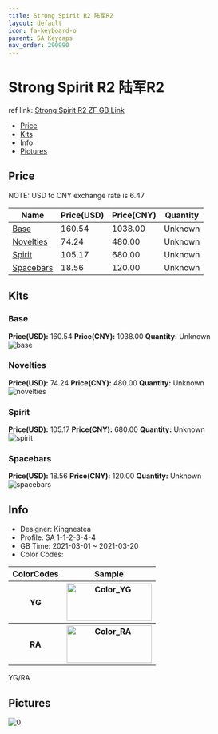 ```yaml
---
title: Strong Spirit R2 陆军R2
layout: default
icon: fa-keyboard-o
parent: SA Keycaps
nav_order: 290990
---
```


# Strong Spirit R2 陆军R2

ref link: [Strong Spirit R2 ZF GB Link]()

* [Price](#price)
* [Kits](#kits)
* [Info](#info)
* [Pictures](#pictures)

## Price

NOTE: USD to CNY exchange rate is 6.47

| Name          | Price(USD)   |  Price(CNY) | Quantity |
| ------------- | ------------ |  ---------- | -------- |
|[Base](#base)|160.54|1038.00|Unknown|
|[Novelties](#novelties)|74.24|480.00|Unknown|
|[Spirit](#spirit)|105.17|680.00|Unknown|
|[Spacebars](#spacebars)|18.56|120.00|Unknown|


## Kits
### Base  
**Price(USD):** 160.54	**Price(CNY):** 1038.00	**Quantity:** Unknown  
<img src="{{ 'assets/images/sa-keycaps/Strong-Spirit-R2/kits_pics/base.png' | relative_url }}" alt="base" class="image featured">

### Novelties  
**Price(USD):** 74.24	**Price(CNY):** 480.00	**Quantity:** Unknown  
<img src="{{ 'assets/images/sa-keycaps/Strong-Spirit-R2/kits_pics/novelties.png' | relative_url }}" alt="novelties" class="image featured">

### Spirit  
**Price(USD):** 105.17	**Price(CNY):** 680.00	**Quantity:** Unknown  
<img src="{{ 'assets/images/sa-keycaps/Strong-Spirit-R2/kits_pics/spirit.png' | relative_url }}" alt="spirit" class="image featured">

### Spacebars  
**Price(USD):** 18.56	**Price(CNY):** 120.00	**Quantity:** Unknown  
<img src="{{ 'assets/images/sa-keycaps/Strong-Spirit-R2/kits_pics/spacebars.png' | relative_url }}" alt="spacebars" class="image featured">

## Info
* Designer: Kingnestea  
* Profile: SA 1-1-2-3-4-4  
* GB Time: 2021-03-01 ~ 2021-03-20  
* Color Codes:  

<table style="width:100%">
  <tr>
    <th>ColorCodes</th>
    <th>Sample</th>
  </tr>  <tr>
    <th>YG</th>
    <th><img src="{{ 'assets/images/sa-keycaps/SP_ColorCodes/abs/SP_Abs_ColorCodes_YG.png' | relative_url }}" alt="Color_YG" height="75" width="170"></th>
  </tr>
  <tr>
    <th>RA</th>
    <th><img src="{{ 'assets/images/sa-keycaps/SP_ColorCodes/abs/SP_Abs_ColorCodes_RA.png' | relative_url }}" alt="Color_RA" height="75" width="170"></th>
  </tr>
</table>YG/RA


## Pictures  
<img src="{{ 'assets/images/sa-keycaps/Strong-Spirit-R2/rendering_pics/0.png' | relative_url }}" alt="0" class="image featured">
